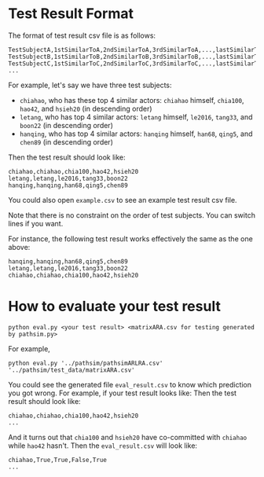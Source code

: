# Test Result Format

The format of test result csv file is as follows:

```
TestSubjectA,1stSimilarToA,2ndSimilarToA,3rdSimilarToA,...,lastSimilarToA
TestSubjectB,1stSimilarToB,2ndSimilarToB,3rdSimilarToB,...,lastSimilarToB
TestSubjectC,1stSimilarToC,2ndSimilarToC,3rdSimilarToC,...,lastSimilarToC
...
```


For example, let's say we have three test subjects:

  * `chiahao`, who has these top 4 similar actors: `chiahao` himself, `chia100`, `hao42`, and `hsieh20` (in descending order)
  * `letang`, who has top 4 similar actors: `letang` himself, `le2016`, `tang33`, and `boon22` (in descending order)
  * `hanqing`, who has top 4 similar actors: `hanqing` himself, `han68`, `qing5`, and `chen89` (in descending order)

Then the test result should look like:

```
chiahao,chiahao,chia100,hao42,hsieh20
letang,letang,le2016,tang33,boon22
hanqing,hanqing,han68,qing5,chen89
```

You could also open `example.csv` to see an example test result csv file.

Note that there is no constraint on the order of test subjects.
You can switch lines if you want.

For instance, the following test result works effectively the same as the one above:
```
hanqing,hanqing,han68,qing5,chen89
letang,letang,le2016,tang33,boon22
chiahao,chiahao,chia100,hao42,hsieh20
```

# How to evaluate your test result

```
python eval.py <your test result> <matrixARA.csv for testing generated by pathsim.py>
```

For example,
```
python eval.py '../pathsim/pathsimARLRA.csv' '../pathsim/test_data/matrixARA.csv'
```

You could see the generated file `eval_result.csv` to know which prediction you got wrong.
For example, if your test result looks like:
Then the test result should look like:

```
chiahao,chiahao,chia100,hao42,hsieh20
...
```

And it turns out that `chia100` and `hsieh20` have co-committed with `chiahao` while `hao42` hasn't.
Then the `eval_result.csv` will look like:

```
chiahao,True,True,False,True
...
```
